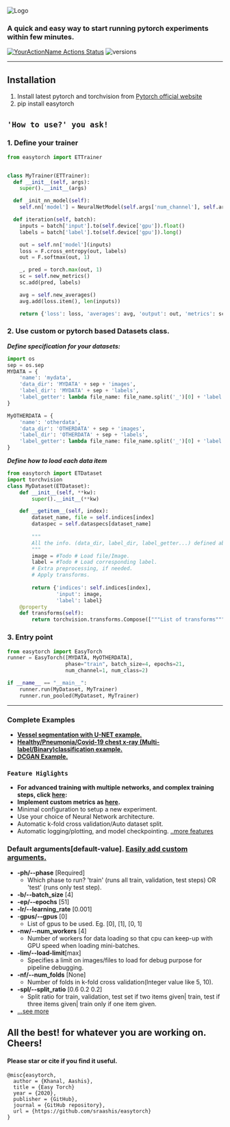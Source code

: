 ![Logo](assets/easytorch.png)
### A quick and easy way to start running pytorch experiments within few minutes.
[![YourActionName Actions Status](https://github.com/sraashis/easytorch/workflows/build/badge.svg)](https://github.com/sraashis/easytorch/actions)
![versions](https://img.shields.io/pypi/pyversions/pybadges.svg)

<hr/>

## Installation
1. Install latest pytorch and torchvision from [Pytorch official website](https://pytorch.org/)
2. pip install easytorch

## `'How to use?' you ask!`

### 1. Define your trainer

```python
from easytorch import ETTrainer


class MyTrainer(ETTrainer):
  def __init__(self, args):
    super().__init__(args)

  def _init_nn_model(self):
    self.nn['model'] = NeuralNetModel(self.args['num_channel'], self.args['num_class'])

  def iteration(self, batch):
    inputs = batch['input'].to(self.device['gpu']).float()
    labels = batch['label'].to(self.device['gpu']).long()

    out = self.nn['model'](inputs)
    loss = F.cross_entropy(out, labels)
    out = F.softmax(out, 1)

    _, pred = torch.max(out, 1)
    sc = self.new_metrics()
    sc.add(pred, labels)

    avg = self.new_averages()
    avg.add(loss.item(), len(inputs))

    return {'loss': loss, 'averages': avg, 'output': out, 'metrics': sc, 'predictions': pred}

````


### 2. Use custom or pytorch based Datasets class.
 ***Define specification for your datasets:***
```python
import os
sep = os.sep
MYDATA = {
    'name': 'mydata',
    'data_dir': 'MYDATA' + sep + 'images',
    'label_dir': 'MYDATA' + sep + 'labels',
    'label_getter': lambda file_name: file_name.split('_')[0] + 'label.csv'
}

MyOTHERDATA = {
    'name': 'otherdata',
    'data_dir': 'OTHERDATA' + sep + 'images',
    'label_dir': 'OTHERDATA' + sep + 'labels',
    'label_getter': lambda file_name: file_name.split('_')[0] + 'label.csv'
}
```

***Define how to load each data item***
```python
from easytorch import ETDataset
import torchvision
class MyDataset(ETDataset):
    def __init__(self, **kw):
        super().__init__(**kw)

    def __getitem__(self, index):
        dataset_name, file = self.indices[index]
        dataspec = self.dataspecs[dataset_name]
        
        """
        All the info. (data_dir, label_dir, label_getter...) defined above will be in dataspec.
        """
        image = #Todo # Load file/Image. 
        label = #Todo # Load corresponding label.
        # Extra preprocessing, if needed.
        # Apply transforms.
        
        return {'indices': self.indices[index],
                'input': image,
                'label': label}
    @property
    def transforms(self):
        return torchvision.transforms.Compose(["""List of transforms"""])
```

### 3. Entry point

```python
from easytorch import EasyTorch
runner = EasyTorch([MYDATA, MyOTHERDATA],
                   phase="train", batch_size=4, epochs=21,
                   num_channel=1, num_class=2)

if __name__ == "__main__":
    runner.run(MyDataset, MyTrainer)
    runner.run_pooled(MyDataset, MyTrainer)
```


<hr />

### Complete Examples
* **[Vessel segmentation with U-NET example.](https://github.com/sraashis/unet-vessel-segmentation-easytorch)**
* **[Healthy/Pneumonia/Covid-19 chest x-ray (Multi-label/Binary)classification example.](https://github.com/sraashis/covidxfactory)**
* **[DCGAN Example.](https://github.com/sraashis/gan-easytorch-celeb-faces)**

### `Feature Higlights`
* **For advanced training with multiple networks, and complex training steps, click [here](assets/AdvancedTraining.md):**
* **Implement custom metrics as [here](assets/CustomMetrics.md).**
* Minimal configuration to setup a new experiment.
* Use your choice of Neural Network architecture.
* Automatic k-fold cross validation/Auto dataset split.
* Automatic logging/plotting, and model checkpointing.
[..more features](assets/Features.md)

### Default arguments[default-value]. [Easily add custom arguments.](assets/DefaultArgs.md)
* **-ph/--phase** [Required]
    * Which phase to run? 'train' (runs all train, validation, test steps) OR 'test' (runs only test step).
* **-b/--batch_size** [4]
* **-ep/--epochs** [51]
* **-lr/--learning_rate** [0.001]
* -**gpus/--gpus** [0]
    * List of gpus to be used. Eg. [0], [1], [0, 1]
* **-nw/--num_workers** [4]
    * Number of workers for data loading so that cpu can keep-up with GPU speed when loading mini-batches.
* **-lim/--load-limit**[max]
    * Specifies a limit on images/files to load for debug purpose for pipeline debugging.
* **-nf/--num_folds** [None]
    * Number of folds in k-fold cross validation(Integer value like 5, 10).
* **-spl/--split_ratio** [0.6 0.2 0.2]
    * Split ratio for train, validation, test set if two items given| train, test if three items given| train only if one item given.
* [...see more](assets/DefaultArgs.md)
## All the best! for whatever you are working on. Cheers!
#### Please star or cite if you find it useful.
```
@misc{easytorch,
  author = {Khanal, Aashis},
  title = {Easy Torch}
  year = {2020},
  publisher = {GitHub},
  journal = {GitHub repository},
  url = {https://github.com/sraashis/easytorch}
}
```
